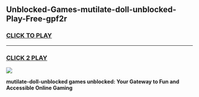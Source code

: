 
## Unblocked-Games-mutilate-doll-unblocked-Play-Free-gpf2r
<h3>
<a href="https://premium76.site?title=mutilate-doll-unblocked&ref=21A">CLICK TO PLAY</a></h3>
<hr>

<h3>
<a href="https://premium76.site?title=mutilate-doll-unblocked&ref=21A">CLICK 2 PLAY</a>
  
</h3>

<a href="https://premium76.site?title=mutilate-doll-unblocked&ref=21A"><img src="https://clearcache.store/games.png"></a>


**mutilate-doll-unblocked games unblocked: Your Gateway to Fun and Accessible Online Gaming**
